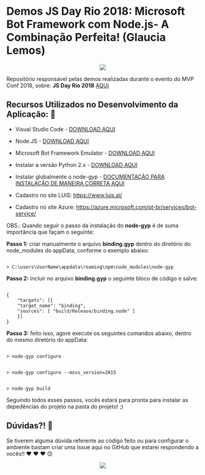 # Demos JS Day Rio 2018: Microsoft Bot Framework com Node.js- A Combinação Perfeita! (Glaucia Lemos)

<p align="center">
  <img src="https://i.imgur.com/pA6SRQ6.gif"/>  
</p>

Repositório responsável pelas demos realizadas durante o evento do MVP Conf 2018, sobre: **JS Day Rio 2018** [AQUI](http://rio.jsday.com.br/)


## Recursos Utilizados no Desenvolvimento da Aplicação: :rocket:

* Visual Studio Code - [DOWNLOAD AQUI](https://code.visualstudio.com/)
* Node.JS - [DOWNLOAD AQUI](https://nodejs.org/en/)
* Microsoft Bot Framework Emulator - [DOWNLOAD AQUI](https://github.com/Microsoft/BotFramework-Emulator/releases
)
* Instalar a versão Python 2.x - [DOWNLOAD AQUI](https://www.python.org/downloads/)
* Instalar globalmente o node-gyp - [DOCUMENTAÇÃO PARA INSTALAÇÃO DE MANEIRA CORRETA AQUI](https://github.com/nodejs/node-gyp)

* Cadastro no site LUIS: https://www.luis.ai/
* Cadastro no site Azure: https://azure.microsoft.com/pt-br/services/bot-service/

OBS.: Quando seguir o passo da instalação do **node-gyp** é de suma importância que façam o seguinte:

**Passo 1:** criar manualmente o arquivo **binding.gyp** dentro do diretório do node_modules do appData, conforme o exemplo abaixo:

```

> C:\users\UserName\appdata\roaming\npm\node_modules\node-gyp

```

**Passo 2:** incluir no arquivo **binding.gyp** o seguinte bloco de código e salve:

```

{
    "targets": [{
    "target_name": "binding",
    "sources": [ "build/Release/binding.node" ]
    }]
}

```

**Passo 3:** feito isso, agore execute os seguintes comandos abaixo, dentro do mesmo diretório do appData:

```

> node-gyp configure

```

```

> node-gyp configure --msvs_version=2015

```

```

> node-gyp build

```

Seguindo todos esses passos, vocês estará para pronta para instalar as depedências do projeto na pasta do projeto! ;)


## Dúvidas?! :triangular_flag_on_post:

Se tiverem alguma dúvida referente ao código feito ou para configurar o ambiente bastam criar uma Issue aqui no GitHub que estarei respondendo a vocês!! :heart: :heart: :heart: :blush:

<p align="center">
  <img src="https://i.imgur.com/dLSzYDT.gif"/>  
</p>
